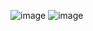 ![image](https://github.com/user-attachments/assets/b9103e16-8436-478a-95bf-149536103602)
![image](https://github.com/user-attachments/assets/b7382b19-7b5f-430c-a9d8-e2224b8655db)

